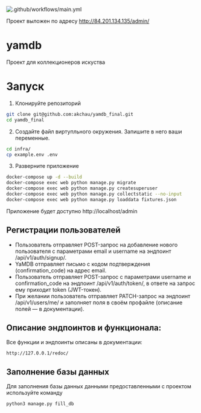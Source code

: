 ![.github/workflows/main.yml](https://github.com/akchau/yamdb_final/actions/workflows/yamdb_workflow.yml/badge.svg)

Проект выложен по адресу
http://84.201.134.135/admin/

# yamdb

Проект для коллекционеров искуства

# Запуск
1. Клонируйте репозиторий
```bash
git clone git@github.com:akchau/yamdb_final.git
cd yamdb_final
```

2. Создайте файл виртупльного окружения. Запишите в него ваши переменные.
```bash
cd infra/
cp example.env .env
```

3. Разверните приложение
```bash
docker-compose up -d --build
docker-compose exec web python manage.py migrate
docker-compose exec web python manage.py createsuperuser
docker-compose exec web python manage.py collectstatic --no-input
docker-compose exec web python manage.py loaddata fixtures.json
```
Приложение будет доступно
http://localhost/admin


## Регистрации пользователей
- Пользователь отправляет POST-запрос на добавление нового пользователя с параметрами email и username на эндпоинт /api/v1/auth/signup/.
- YaMDB отправляет письмо с кодом подтверждения (confirmation_code) на адрес email.
- Пользователь отправляет POST-запрос с параметрами username и confirmation_code на эндпоинт /api/v1/auth/token/, в ответе на запрос ему приходит token (JWT-токен).
- При желании пользователь отправляет PATCH-запрос на эндпоинт /api/v1/users/me/ и заполняет поля в своём профайле (описание полей — в документации).
## Описание эндпоинтов и функционала:

Все функции и эндпоинты описаны в документации:
```
http://127.0.0.1/redoc/
```
## Заполнение базы данных

Для заполнения базы данных данными предоставленными с проектом используйте команду 
```
python3 manage.py fill_db

